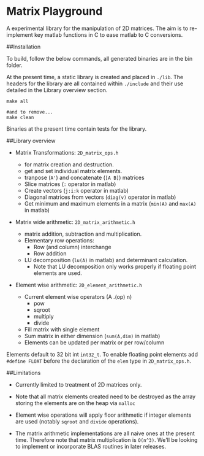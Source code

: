 # Matrix Playground

A experimental library for the manipulation of 2D matrices. The aim is to re-implement
key matlab functions in C to ease matlab to C conversions.

##Installation

To build, follow the below commands, all generated binaries are in the bin folder.

At the present time, a static library is created and placed in `./lib`. The headers
for the library are all contained within `./include` and their use detailed in
the Library overview section.

```shell
make all

#and to remove...
make clean
```
Binaries at the present time contain tests for the library.

##Library overview
- Matrix Transformations: `2D_matrix_ops.h`
    * for matrix creation and destruction.
    * get and set individual matrix elements.
    * tranpose (`A'`) and concatenate (`[A B]`)  matrices
    * Slice matrices (`:` operator in matlab)
    * Create vectors (`j:i:k` operator in matlab)
    * Diagonal matrices from vectors (`diag(v)` operator in matlab) 
    * Get minimum and maximum elements in a matrix
      (`min(A)` and `max(A)` in matlab)

- Matrix wide arithmetic: `2D_matrix_arithmetic.h`
    * matrix addition, subtraction and multiplication.
    * Elementary row operations:
        - Row (and column) interchange
        - Row addition
    * LU decomposition (`lu(A)` in matlab)  and determinant calculation.
        + Note that LU decomposition only works properly if floating
          point elements are used.

- Element wise arithmetic: `2D_element_arithmetic.h`
    * Current element wise operators (A .(op) n)
        + pow
        + sqroot
        + multiply
        + divide
    * Fill matrix with single element
    * Sum matrix in either dimension (`sum(A,dim)` in matlab)
    * Elements can be updated per matrix or per row/column

Elements default to 32 bit int `int32_t`. To enable floating point elements
add `#define FLOAT` before the declaration of the `elem` type in
 `2D_matrix_ops.h`.

##Limitations

- Currently limited to treatment of 2D matrices only.

- Note that all matrix elements created need to be destroyed as the array storing
  the elements are on the heap via `malloc`
 
- Element wise operations  will apply floor arithmetic if integer elements are used
(notably `sqroot` and `divide` operations).

- The matrix arithmetic implementations are all naive ones at the present time.
Therefore note that matrix multiplication is `O(n^3)`. We'll be looking to
implement or incorporate BLAS routines in later releases.



